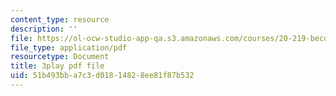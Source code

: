 ```yaml
---
content_type: resource
description: ''
file: https://ol-ocw-studio-app-qa.s3.amazonaws.com/courses/20-219-becoming-the-next-bill-nye-writing-and-hosting-the-educational-show-january-iap-2015/51b493bba7c3d01814828ee81f87b532_eIeQgvadWpw.pdf
file_type: application/pdf
resourcetype: Document
title: 3play pdf file
uid: 51b493bb-a7c3-d018-1482-8ee81f87b532
---
```

